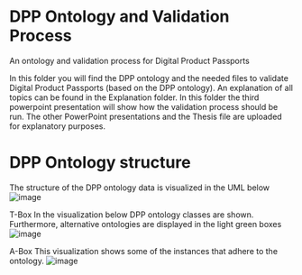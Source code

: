 # DPP Ontology and Validation Process
An ontology and validation process for Digital Product Passports

In this folder you will find the DPP ontology and the needed files to validate Digital Product Passports (based on the DPP ontology).
An explanation of all topics can be found in the Explanation folder. In this folder the third powerpoint presentation will show how the validation process should be run.
The other PowerPoint presentations and the Thesis file are uploaded for explanatory purposes.

# DPP Ontology structure 
The structure of the DPP ontology data is visualized in the UML below
![image](https://github.com/JannekeBosma/DPP/assets/165405794/fb3c4fe9-40b5-4986-ba70-a64872b80c23)

T-Box
In the visualization below DPP ontology classes are shown. Furthermore, alternative ontologies are displayed in the light green boxes
![image](https://github.com/JannekeBosma/DPP/assets/165405794/65993bd5-7e0e-4e0f-9477-96d5414741f6)

A-Box
This visualization shows some of the instances that adhere to the ontology.
![image](https://github.com/JannekeBosma/DPP/assets/165405794/a6b1f598-6853-4957-a988-043db435b3fe)

